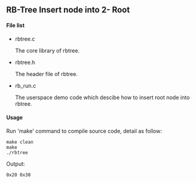 RB-Tree Insert node into 2- Root
-------------------------------------------

#### File list

* rbtree.c

  The core library of rbtree.

* rbtree.h

  The header file of rbtree.

* rb_run.c

  The userspace demo code which descibe how to insert root node into rbtree.

#### Usage

Run 'make' command to compile source code, detail as follow:

```
make clean
make
./rbtree
```

Output:

```
0x20 0x30
```
